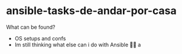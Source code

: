 # ansible-tasks-de-andar-por-casa

What can be found?
+ OS setups and confs
+ Im still thinking what else can i do with Ansible 😶‍🌫️ a
